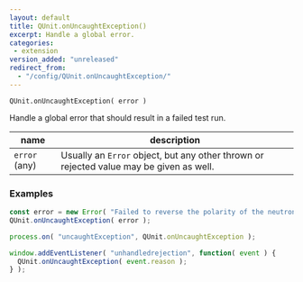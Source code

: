 ```yaml
---
layout: default
title: QUnit.onUncaughtException()
excerpt: Handle a global error.
categories:
 - extension
version_added: "unreleased"
redirect_from:
  - "/config/QUnit.onUncaughtException/"
---
```


`QUnit.onUncaughtException( error )`

Handle a global error that should result in a failed test run.

| name | description |
|------|-------------|
| `error` (any) | Usually an `Error` object, but any other thrown or rejected value may be given as well. |

### Examples

```js
const error = new Error( "Failed to reverse the polarity of the neutron flow" );
QUnit.onUncaughtException( error );
```

```js
process.on( "uncaughtException", QUnit.onUncaughtException );
```

```js
window.addEventListener( "unhandledrejection", function( event ) {
  QUnit.onUncaughtException( event.reason );
} );
```
